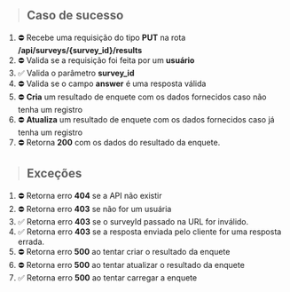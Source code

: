 > ## Caso de sucesso

1. ⛔ Recebe uma requisição do tipo **PUT** na rota **/api/surveys/{survey_id}/results**
2. ⛔ Valida se a requisição foi feita por um **usuário**
3. ✅ Valida o parâmetro **survey_id**
4. ⛔ Valida se o campo **answer** é uma resposta válida
5. ⛔ **Cria** um resultado de enquete com os dados fornecidos caso não tenha um registro
6. ⛔ **Atualiza** um resultado de enquete com os dados fornecidos caso já tenha um registro
7. ⛔ Retorna **200** com os dados do resultado da enquete.

> ## Exceções

1. ⛔ Retorna erro **404** se a API não existir
2. ⛔ Retorna erro **403** se não for um usuária
3. ✅ Retorna erro **403** se o surveyId passado na URL for inválido.
4. ✅  Retorna erro **403** se a resposta enviada pelo cliente for uma resposta errada.
5. ⛔ Retorna erro **500** ao tentar criar o resultado da enquete
6. ⛔ Retorna erro **500** ao tentar atualizar o resultado da enquete
7. ✅ Retorna erro **500** ao tentar carregar a enquete
